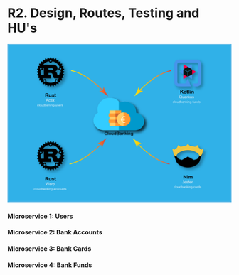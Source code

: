 # R2. Design, Routes, Testing and HU's


![](img/microservices-framework-graphic.png)

#### Microservice 1:  Users


#### Microservice 2:  Bank Accounts


#### Microservice 3:  Bank Cards


#### Microservice 4:  Bank Funds
